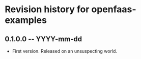 # Revision history for openfaas-examples

## 0.1.0.0 -- YYYY-mm-dd

* First version. Released on an unsuspecting world.
